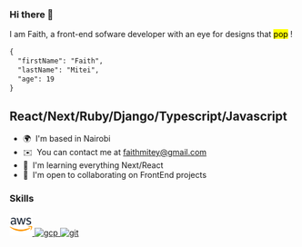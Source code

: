 ### Hi there 👋
I am Faith, a front-end sofware developer with an eye for designs that <mark>pop</mark> !

```
{
  "firstName": "Faith",
  "lastName": "Mitei",
  "age": 19
}
```

React/Next/Ruby/Django/Typescript/Javascript
-------------------

* 🌍  I'm based in Nairobi
* ✉️  You can contact me at [faithmitey@gmail.com](mailto:faithmitey@gmail.com)
* 🧠  I'm learning everything Next/React 
* 🤝  I'm open to collaborating on FrontEnd projects

### Skills
<a href="https://aws.amazon.com" target="_blank" rel="noreferrer"> <img src="https://raw.githubusercontent.com/devicons/devicon/master/icons/amazonwebservices/amazonwebservices-original-wordmark.svg" alt="aws" width="40" height="40"/> </a>
<a href="https://cloud.google.com" target="_blank" rel="noreferrer"> <img src="https://www.vectorlogo.zone/logos/google_cloud/google_cloud-icon.svg" alt="gcp" width="40" height="40"/> </a>
<a href="https://git-scm.com/" target="_blank" rel="noreferrer"> <img src="https://www.vectorlogo.zone/logos/git-scm/git-scm-icon.svg" alt="git" width="40" height="40"/> </a>
</p>



<!--
**Faye-72/faye-72** is a ✨ _special_ ✨ repository because its `README.md` (this file) appears on your GitHub profile.

